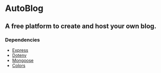# AutoBlog

## A free platform to create and host your own blog.

### Dependencies

- [Express](https://expressjs.com/)
- [Dotenv](https://www.npmjs.com/package/dotenv)
- [Mongoose](https://mongoosejs.com/)
- [Colors](https://www.npmjs.com/package/colors)
